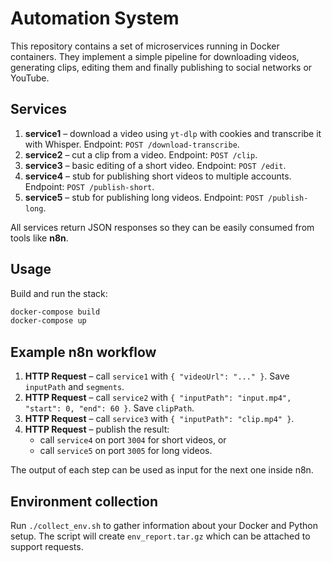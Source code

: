 # Automation System

This repository contains a set of microservices running in Docker containers.
They implement a simple pipeline for downloading videos, generating clips,
editing them and finally publishing to social networks or YouTube.

## Services

1. **service1** – download a video using `yt-dlp` with cookies and transcribe it
   with Whisper. Endpoint: `POST /download-transcribe`.
2. **service2** – cut a clip from a video. Endpoint: `POST /clip`.
3. **service3** – basic editing of a short video. Endpoint: `POST /edit`.
4. **service4** – stub for publishing short videos to multiple accounts.
   Endpoint: `POST /publish-short`.
5. **service5** – stub for publishing long videos. Endpoint: `POST /publish-long`.

All services return JSON responses so they can be easily consumed from tools
like **n8n**.

## Usage

Build and run the stack:

```bash
docker-compose build
docker-compose up
```

## Example n8n workflow

1. **HTTP Request** – call `service1` with `{ "videoUrl": "..." }`. Save
   `inputPath` and `segments`.
2. **HTTP Request** – call `service2` with `{ "inputPath": "input.mp4", "start": 0,
   "end": 60 }`. Save `clipPath`.
3. **HTTP Request** – call `service3` with `{ "inputPath": "clip.mp4" }`.
4. **HTTP Request** – publish the result:
   - call `service4` on port `3004` for short videos, or
   - call `service5` on port `3005` for long videos.

The output of each step can be used as input for the next one inside n8n.

## Environment collection

Run `./collect_env.sh` to gather information about your Docker and Python
setup. The script will create `env_report.tar.gz` which can be attached to
support requests.
